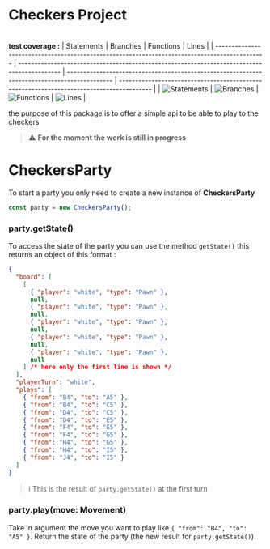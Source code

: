 # Checkers Project

\
**test coverage :**
| Statements | Branches | Functions | Lines |
| --------------------------------------------------------------------------------------------- | ------------------------------------------------------------------------------------------- | -------------------------------------------------------------------------------------------- | ---------------------------------------------------------------------------------------- |
| ![Statements](https://img.shields.io/badge/Coverage-99.7%25-brightgreen.svg "Make me better!") | ![Branches](https://img.shields.io/badge/Coverage-99.69%25-brightgreen.svg "Make me better!") | ![Functions](https://img.shields.io/badge/Coverage-100%25-brightgreen.svg "Make me better!") | ![Lines](https://img.shields.io/badge/Coverage-100%25-brightgreen.svg "Make me better!") |

the purpose of this package is to offer a simple api to be able to play to the checkers

> :warning: **For the moment the work is still in progress**

# CheckersParty

To start a party you only need to create a new instance of **CheckersParty**

```js
const party = new CheckersParty();
```

### party.getState()

To access the state of the party you can use the method `getState()`
this returns an object of this format :

```json
{
  "board": [
    [
      { "player": "white", "type": "Pawn" },
      null,
      { "player": "white", "type": "Pawn" },
      null,
      { "player": "white", "type": "Pawn" },
      null,
      { "player": "white", "type": "Pawn" },
      null,
      { "player": "white", "type": "Pawn" },
      null
    ] /* here only the first line is shown */
  ],
  "playerTurn": "white",
  "plays": [
    { "from": "B4", "to": "A5" },
    { "from": "B4", "to": "C5" },
    { "from": "D4", "to": "C5" },
    { "from": "D4", "to": "E5" },
    { "from": "F4", "to": "E5" },
    { "from": "F4", "to": "G5" },
    { "from": "H4", "to": "G5" },
    { "from": "H4", "to": "I5" },
    { "from": "J4", "to": "I5" }
  ]
}
```

> :information_source: This is the result of `party.getState()` at the first turn

### party.play(move: Movement)

Take in argument the move you want to play like `{ "from": "B4", "to": "A5" }`.
Return the state of the party (the new result for `party.getState()`).

